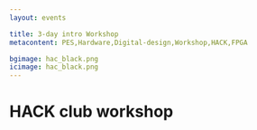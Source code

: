 ```yaml
---
layout: events

title: 3-day intro Workshop
metacontent: PES,Hardware,Digital-design,Workshop,HACK,FPGA

bgimage: hac_black.png
icimage: hac_black.png
---
```


# HACK club workshop

